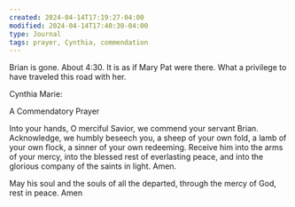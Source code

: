 ```yaml
---
created: 2024-04-14T17:19:27-04:00
modified: 2024-04-14T17:40:30-04:00
type: Journal
tags: prayer, Cynthia, commendation
---
```


Brian is gone. About 4:30. It is as if Mary Pat were there. What a privilege to have traveled this road with her.

Cynthia Marie: 

A Commendatory Prayer

Into your hands, O merciful Savior, we commend your servant Brian.  Acknowledge, we humbly beseech you, a sheep of your own fold, a lamb of your own flock, a sinner of your own redeeming. Receive him into the arms of your mercy, into the blessed rest of everlasting peace, and into the glorious company of the saints in light. Amen.

May his soul and the souls of all the departed, through the mercy of God, rest in peace. Amen
